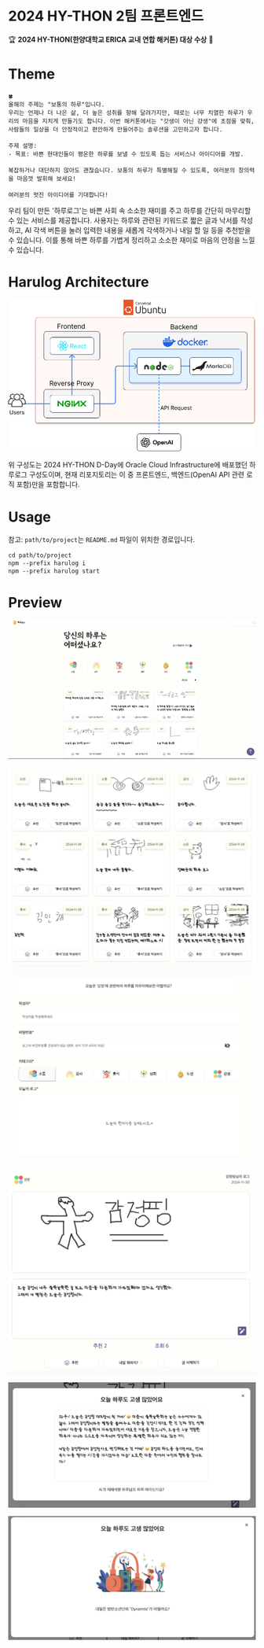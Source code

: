 # 2024 HY-THON 2팀 프론트엔드

🏆 **2024 HY-THON(한양대학교 ERICA 교내 연합 해커톤) 대상 수상** 🥇

# Theme

```
🍀
올해의 주제는 "보통의 하루"입니다.
우리는 언제나 더 나은 삶, 더 높은 성취를 향해 달려가지만, 때로는 너무 치열한 하루가 우리의 마음을 지치게 만들기도 합니다. 이번 해커톤에서는 "갓생이 아닌 걍생"에 초점을 맞춰, 사람들의 일상을 더 안정적이고 편안하게 만들어주는 솔루션을 고민하고자 합니다.

주제 설명:
- 목표: 바쁜 현대인들이 평온한 하루를 보낼 수 있도록 돕는 서비스나 아이디어를 개발.

복잡하거나 대단하지 않아도 괜찮습니다. 보통의 하루가 특별해질 수 있도록, 여러분의 창의력을 마음껏 발휘해 보세요!

여러분의 멋진 아이디어를 기대합니다!
```

우리 팀이 만든 '하루로그'는 바쁜 사회 속 소소한 재미를 주고 하루를 간단히 마무리할 수 있는 서비스를 제공합니다.
사용자는 하루와 관련된 키워드로 짧은 글과 낙서를 작성하고, AI 각색 버튼을 눌러 입력한 내용을 새롭게 각색하거나 내일 할 일 등을 추천받을 수 있습니다.
이를 통해 바쁜 하루를 가볍게 정리하고 소소한 재미로 마음의 안정을 느낄 수 있습니다.

# Harulog Architecture

![image](./harulog/public/img/architecture.png)

위 구성도는 2024 HY-THON D-Day에 Oracle Cloud Infrastructure에 배포했던 하루로그 구성도이며,
현재 리포지토리는 이 중 프론트엔드, 백엔드(OpenAI API 관련 로직 포함)만을 포함합니다.

# Usage

참고: `path/to/project`는 `README.md` 파일이 위치한 경로입니다.

```
cd path/to/project
npm --prefix harulog i
npm --prefix harulog start
```

# Preview

![image](./harulog/public/img/1.png)

![image](./harulog/public/img/2.png)

![image](./harulog/public/img/3.png)

![image](./harulog/public/img/4.png)

![image](./harulog/public/img/5.png)

![image](./harulog/public/img/6.png)
